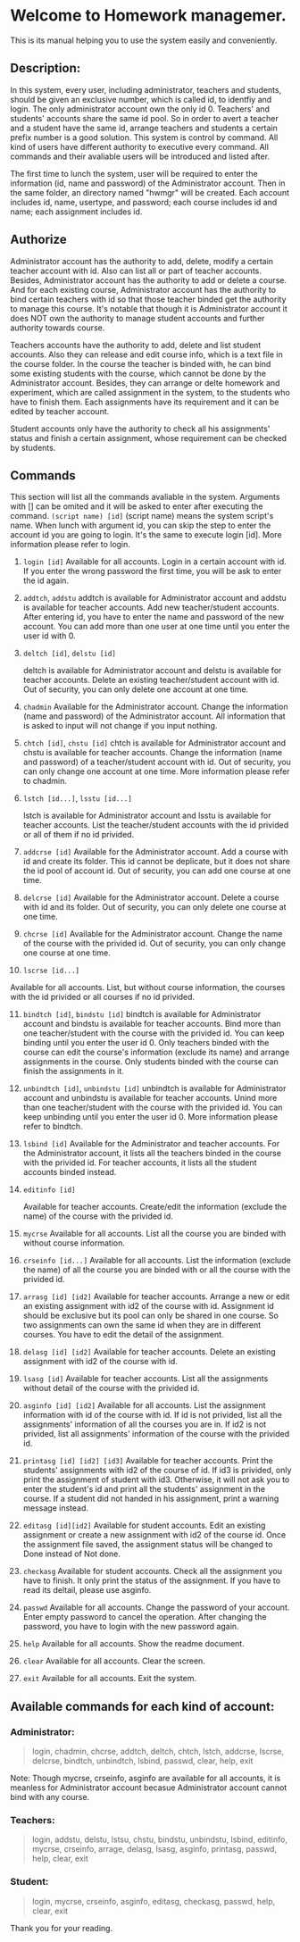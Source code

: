 # Welcome to Homework managemer.
This is its manual helping you to use the system easily and conveniently.

## Description:

In this system, every user, including administrator, teachers and students, should be given an exclusive number, which is called id, to identfiy and login.
The only administrator account own the only id 0. Teachers' and students' accounts share the same id pool. So in order to avert a teacher and a student have the same id, arrange teachers and students a certain prefix number is a good solution.
This system is control by command. All kind of users have different authority to executive every command. All commands and their avaliable users will be introduced and listed after.

The first time to lunch the system, user will be required to enter the information (id, name and password) of the Administrator account. Then in the same folder, an directory named "hwmgr" will be created.
Each account includes id, name, usertype, and password; each course includes id and name; each assignment includes id.

## Authorize

Administrator account has the authority to add, delete, modify a certain teacher account with id. Also can list all or part of teacher accounts. Besides, Administrator account has the authority to add or delete a course. And for each existing course, Administrator account has the authority to bind certain teachers with id so that those teacher binded get the authority to manage this course. It's notable that though it is Administrator account it does NOT own the authority to manage student accounts and further authority towards course.

Teachers accounts have the authority to add, delete and list student accounts. Also they can release and edit course info, which is a text file in the course folder. In the course the teacher is binded with, he can bind some existing students with the course, which cannot be done by the Administrator account. Besides, they can arrange or delte homework and experiment, which are called assignment in the system, to the students who have to finish them. Each assignments have its requirement and it can be edited by teacher account.

Student accounts only have the authority to check all his assignments' status and finish a certain assignment, whose requirement can be checked by students.

## Commands

This section will list all the commands avaliable in the system. Arguments with [] can be omited and it will be asked to enter after executing the command.
`(script name) [id]`
(script name) means the system script's name. When lunch with argument id, you can skip the step to enter the account id you are going to login. It's the same to execute login [id]. More information please refer to login.

1. `login [id]`
   Available for all accounts. Login in a certain account with id. If you enter the wrong password the first time, you will be ask to enter the id again.

2. `addtch`, `addstu`
   addtch is available for Administrator account and addstu is available for teacher accounts. Add new teacher/student accounts. After entering id, you have to enter the name and password of the new account. You can add more than one user at one time until you enter the user id with 0.

3. `deltch [id]`, `delstu [id]`

   deltch is available for Administrator account and delstu is available for teacher accounts. Delete an existing teacher/student account with id. Out of security, you can only delete one account at one time.

4. `chadmin`
   Available for the Administrator account. Change the information (name and password) of the Administrator account. All information that is asked to input will not change if you input nothing.

5. `chtch [id]`, `chstu [id]`
   chtch is available for Administrator account and chstu is available for teacher accounts. Change the information (name and password) of a teacher/student account with id. Out of security, you can only change one account at one time. More information please refer to chadmin.

6. `lstch [id...]`, `lsstu [id...]`

   lstch is available for Administrator account and lsstu is available for teacher accounts. List the teacher/student accounts with the id privided or all of them if no id privided.

7. `addcrse [id]`
   Available for the Administrator account. Add a course with id and create its folder. This id cannot be deplicate, but it does not share the id pool of account id. Out of security, you can add one course at one time.

8. `delcrse [id]`
   Available for the Administrator account. Delete a course with id and its folder. Out of security, you can only delete one course at one time.

9. `chcrse [id]`
   Available for the Administrator account. Change the name of the course with the privided id. Out of security, you can only change one course at one time. 

10. `lscrse [id...]`

   Available for all accounts. List, but without course information, the courses with the id privided or all courses if no id privided.

11. `bindtch [id]`, `bindstu [id]`
    bindtch is available for Administrator account and bindstu is available for teacher accounts. Bind more than one teacher/student with the course with the privided id. You can keep binding until you enter the user id 0. Only teachers binded with the course can edit the course's information (exclude its name) and arrange assignments in the course. Only students binded with the course can finish the assignments in it.

12. `unbindtch [id]`, `unbindstu [id]`
    unbindtch is available for Administrator account and unbindstu is available for teacher accounts. Unind more than one teacher/student with the course with the privided id. You can keep unbinding until you enter the user id 0. More information please refer to bindtch.

13. `lsbind [id]`
    Available for the Administrator and teacher accounts. For the Administrator account, it lists all the teachers binded in the course with the privided id. For teacher accounts, it lists all the student accounts binded instead. 

14. `editinfo [id]`

    Available for teacher accounts. Create/edit the information (exclude the name) of the course with the privided id.

15. `mycrse`
    Available for all accounts. List all the course you are binded with without course information.

16. `crseinfo [id...]`
    Available for all accounts. List the information (exclude the name) of all the course you are binded with or all the course with the privided id.

17. `arrasg [id] [id2]`
    Available for teacher accounts. Arrange a new or edit an existing assignment with id2 of the course with id. Assignment id should be exclusive but its pool can only be shared in one course. So two assignments can own the same id when they are in different courses. You have to edit the detail of the assignment.

18. `delasg [id] [id2]`
    Available for teacher accounts. Delete an existing assignment with id2 of the course with id.

19. `lsasg [id]`
    Available for teacher accounts. List all the assignments without detail of the course with the privided id.

20. `asginfo [id] [id2]`
    Available for all accounts. List the assignment information with id of the course with id. If id is not privided, list all the assignments' information of all the courses you are in. If id2 is not privided, list all assignments' information of the course with the privided id.

21. `printasg [id] [id2] [id3]`
    Available for teacher accounts. Print the students' assignments with id2 of the course of id. If id3 is privided, only print the assignment of student with id3. Otherwise, it will not ask you to enter the student's id and print all the students' assignment in the course. If a student did not handed in his assignment, print a warning message instead.

22. `editasg [id][id2]`
    Available for student accounts. Edit an existing assignment or create a new assignment with id2 of the course id. Once the assignment file saved, the assignment status will be changed to Done instead of Not done.

23. `checkasg`
    Available for student accounts. Check all the assignment you have to finish. It only print the status of the assignment. If you have to read its deltail, please use asginfo.

24. `passwd`
    Available for all accounts. Change the password of your account. Enter empty password to cancel the operation. After changing the password, you have to login with the new password again.

25. `help`
    Available for all accounts. Show the readme document.

26. `clear`
    Available for all accounts. Clear the screen.

27. `exit`
    Available for all accounts. Exit the system.

## Available commands for each kind of account:

### Administrator:

> login, chadmin, chcrse, addtch, deltch, chtch, lstch, addcrse, lscrse, delcrse, bindtch, unbindtch, lsbind, passwd, clear, help, exit

Note: Though mycrse, crseinfo, asginfo are available for all accounts, it is meanless for Administrator account becasue Administrator account cannot bind with any course.

### Teachers:

> login, addstu, delstu, lstsu, chstu,  bindstu, unbindstu, lsbind, editinfo, mycrse, crseinfo, arrage, delasg, lsasg, asginfo, printasg, passwd, help, clear, exit

### Student:

> login, mycrse, crseinfo, asginfo, editasg, checkasg, passwd, help, clear, exit

Thank you for your reading.

